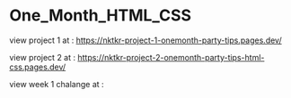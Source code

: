 # One_Month_HTML_CSS

view project 1 at : https://nktkr-project-1-onemonth-party-tips.pages.dev/

view project 2 at : https://nktkr-project-2-onemonth-party-tips-html-css.pages.dev/

view week 1 chalange at :